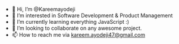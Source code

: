 - 👋 Hi, I’m @Kareemayodeji
- 👀 I’m interested in Software Development & Product Management
- 🌱 I’m currently learning everything JavaScript :)
- 💞️ I’m looking to collaborate on any awesome project.
- 📫 How to reach me via kareem.ayodeji47@gmail.com

<!---
Kareemayodeji/Kareemayodeji is a ✨ special ✨ repository because its `README.md` (this file) appears on your GitHub profile.
You can click the Preview link to take a look at your changes.
--->
